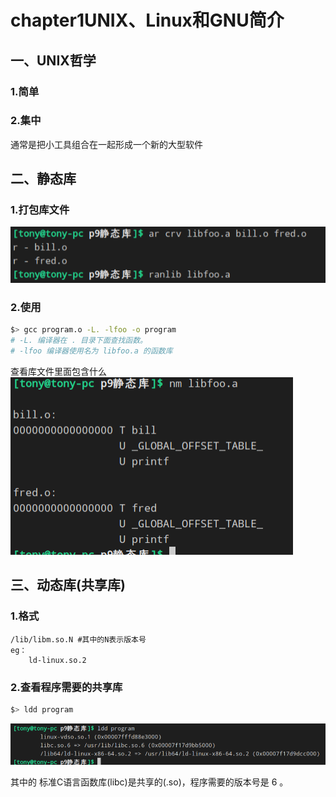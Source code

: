 # chapter1UNIX、Linux和GNU简介
## 一、UNIX哲学
### 1.简单
### 2.集中
通常是把小工具组合在一起形成一个新的大型软件


## 二、静态库
### 1.打包库文件
![打包库文件](p9静态库/arcrv.png)

### 2.使用
```bash
$> gcc program.o -L. -lfoo -o program
# -L. 编译器在 . 目录下面查找函数。
# -lfoo 编译器使用名为 libfoo.a 的函数库
```
查看库文件里面包含什么
![nm](p9静态库/nm.png)

## 三、动态库(共享库)
### 1.格式
```
/lib/libm.so.N #其中的N表示版本号
eg：
    ld-linux.so.2
```

### 2.查看程序需要的共享库
```bash
$> ldd program
```
![ldd.png](p9静态库/ldd.png)

其中的 标准C语言函数库(libc)是共享的(.so)，程序需要的版本号是 6 。

